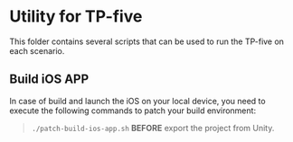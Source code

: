 # Utility for TP-five

This folder contains several scripts that can be used to run the TP-five
on each scenario.

## Build iOS APP

In case of build and launch the iOS on your local device, you need to
execute the following commands to patch your build environment:

> `./patch-build-ios-app.sh` __BEFORE__ export the project from Unity.
